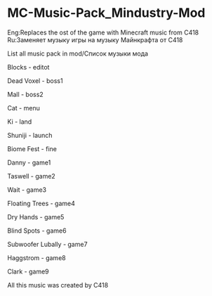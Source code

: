 # MC-Music-Pack_Mindustry-Mod
Eng:Replaces the ost of the game with Minecraft music from C418
Ru:Заменяет музыку игры на музыку Майнкрафта от C418



List all music pack in mod/Список музыки мода

Blocks - editot

Dead Voxel - boss1

Mall - boss2

Cat - menu

Ki - land

Shuniji - launch

Biome Fest - fine

Danny - game1

Taswell - game2

Wait - game3

Floating Trees - game4

Dry Hands - game5

Blind Spots - game6

Subwoofer Lubally - game7

Haggstrom - game8

Clark - game9

All this music was created by C418
